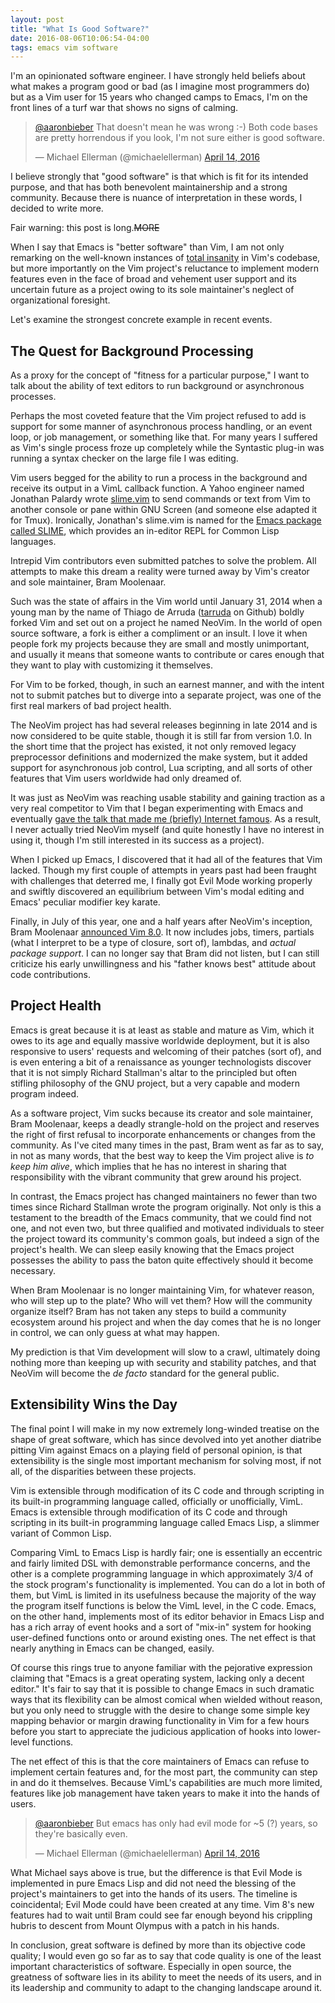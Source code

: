 ```yaml
---
layout: post
title: "What Is Good Software?"
date: 2016-08-06T10:06:54-04:00
tags: emacs vim software
---
```


I'm an opinionated software engineer. I have strongly held beliefs about what
makes a program good or bad (as I imagine most programmers do) but as a Vim user
for 15 years who changed camps to Emacs, I'm on the front lines of a turf war
that shows no signs of calming.

<blockquote class="twitter-tweet" data-lang="en"><p lang="en" dir="ltr"><a href="https://twitter.com/aaronbieber">@aaronbieber</a> That doesn&#39;t mean he was wrong :-) Both code bases are pretty horrendous if you look, I&#39;m not sure either is good software.</p>&mdash; Michael Ellerman (@michaelellerman) <a href="https://twitter.com/michaelellerman/status/720587685597872129">April 14, 2016</a></blockquote>
<script async src="//platform.twitter.com/widgets.js" charset="utf-8"></script>

I believe strongly that "good software" is that which is fit for its intended
purpose, and that has both benevolent maintainership and a strong
community. Because there is nuance of interpretation in these words, I decided
to write more.

Fair warning: this post is long.~~MORE~~

When I say that Emacs is "better software" than Vim, I am not only remarking on
the well-known instances of [total insanity][insanity] in Vim's codebase, but
more importantly on the Vim project's reluctance to implement modern features
even in the face of broad and vehement user support and its uncertain future as
a project owing to its sole maintainer's neglect of organizational foresight.

[insanity]: http://geoff.greer.fm/vim/

Let's examine the strongest concrete example in recent events.

## The Quest for Background Processing ##

As a proxy for the concept of "fitness for a particular purpose," I want to talk
about the ability of text editors to run background or asynchronous processes.

Perhaps the most coveted feature that the Vim project refused to add is support
for some manner of asynchronous process handling, or an event loop, or job
management, or something like that. For many years I suffered as Vim's single
process froze up completely while the Syntastic plug-in was running a syntax
checker on the large file I was editing.

Vim users begged for the ability to run a process in the background and receive
its output in a VimL callback function. A Yahoo engineer named Jonathan Palardy
wrote [slime.vim][vim-slime] to send commands or text from Vim to another
console or pane within GNU Screen (and someone else adapted it for
Tmux). Ironically, Jonathan's slime.vim is named for the
[Emacs package called SLIME][emacs-slime], which provides an in-editor REPL for
Common Lisp languages.

[vim-slime]: https://github.com/jpalardy/vim-slime
[emacs-slime]: https://en.wikipedia.org/wiki/SLIME

Intrepid Vim contributors even submitted patches to solve the problem. All
attempts to make this dream a reality were turned away by Vim's creator and sole
maintainer, Bram Moolenaar.

Such was the state of affairs in the Vim world until January 31, 2014 when a
young man by the name of Thiago de Arruda ([tarruda][thiago] on Github) boldly
forked Vim and set out on a project he named NeoVim. In the world of open source
software, a fork is either a compliment or an insult. I love it when people fork
my projects because they are small and mostly unimportant, and usually it means
that someone wants to contribute or cares enough that they want to play with
customizing it themselves.

[thiago]: https://github.com/tarruda

For Vim to be forked, though, in such an earnest manner, and with the intent not
to submit patches but to diverge into a separate project, was one of the first
real markers of bad project health.

The NeoVim project has had several releases beginning in late 2014 and is now
considered to be quite stable, though it is still far from version 1.0. In the
short time that the project has existed, it not only removed legacy preprocessor
definitions and modernized the make system, but it added support for
asynchronous job control, Lua scripting, and all sorts of other features that
Vim users worldwide had only dreamed of.

It was just as NeoVim was reaching usable stability and gaining traction as a
very real competitor to Vim that I began experimenting with Emacs and eventually
[gave the talk that made me (briefly) Internet famous][the-talk]. As a result, I
never actually tried NeoVim myself (and quite honestly I have no interest in
using it, though I'm still interested in its success as a project).

[the-talk]: https://www.youtube.com/watch?v=JWD1Fpdd4Pc

When I picked up Emacs, I discovered that it had all of the features that Vim
lacked. Though my first couple of attempts in years past had been fraught with
challenges that deterred me, I finally got Evil Mode working properly and
swiftly discovered an equilibrium between Vim's modal editing and Emacs'
peculiar modifier key karate.

Finally, in July of this year, one and a half years after NeoVim's inception,
Bram Moolenaar [announced Vim 8.0][vim-8]. It now includes jobs, timers,
partials (what I interpret to be a type of closure, sort of), lambdas, and
*actual package support*. I can no longer say that Bram did not listen, but I
can still criticize his early unwillingness and his "father knows best" attitude
about code contributions.

[vim-8]: https://github.com/vim/vim/blob/master/runtime/doc/version8.txt

## Project Health ##

Emacs is great because it is at least as stable and mature as Vim, which it owes
to its age and equally massive worldwide deployment, but it is also responsive
to users' requests and welcoming of their patches (sort of), and is even
entering a bit of a renaissance as younger technologists discover that it is not
simply Richard Stallman's altar to the principled but often stifling philosophy
of the GNU project, but a very capable and modern program indeed.

As a software project, Vim sucks because its creator and sole maintainer, Bram
Moolenaar, keeps a deadly strangle-hold on the project and reserves the right of
first refusal to incorporate enhancements or changes from the community. As I've
cited many times in the past, Bram went as far as to say, in not as many words,
that the best way to keep the Vim project alive is *to keep him alive*, which
implies that he has no interest in sharing that responsibility with the vibrant
community that grew around his project.

In contrast, the Emacs project has changed maintainers no fewer than two times
since Richard Stallman wrote the program originally. Not only is this a
testament to the breadth of the Emacs community, that we could find not one, and
not even two, but three qualified and motivated individuals to steer the project
toward its community's common goals, but indeed a sign of the project's
health. We can sleep easily knowing that the Emacs project possesses the ability
to pass the baton quite effectively should it become necessary.

When Bram Moolenaar is no longer maintaining Vim, for whatever reason, who will
step up to the plate? Who will vet them? How will the community organize itself?
Bram has not taken any steps to build a community ecosystem around his project
and when the day comes that he is no longer in control, we can only guess at
what may happen.

My prediction is that Vim development will slow to a crawl, ultimately doing
nothing more than keeping up with security and stability patches, and that
NeoVim will become the _de facto_ standard for the general public.

## Extensibility Wins the Day ##

The final point I will make in my now extremely long-winded treatise on the
shape of great software, which has since devolved into yet another diatribe
pitting Vim against Emacs on a playing field of personal opinion, is that
extensibility is the single most important mechanism for solving most, if not
all, of the disparities between these projects.

Vim is extensible through modification of its C code and through scripting in
its built-in programming language called, officially or unofficially,
VimL. Emacs is extensible through modification of its C code and through
scripting in its built-in programming language called Emacs Lisp, a slimmer
variant of Common Lisp.

Comparing VimL to Emacs Lisp is hardly fair; one is essentially an eccentric and
fairly limited DSL with demonstrable performance concerns, and the other is a
complete programming language in which approximately 3/4 of the stock program's
functionality is implemented. You can do a lot in both of them, but VimL is
limited in its usefulness because the majority of the way the program itself
functions is below the VimL level, in the C code. Emacs, on the other hand,
implements most of its editor behavior in Emacs Lisp and has a rich array of
event hooks and a sort of "mix-in" system for hooking user-defined functions
onto or around existing ones. The net effect is that nearly anything in Emacs
can be changed, easily.

Of course this rings true to anyone familiar with the pejorative expression
claiming that "Emacs is a great operating system, lacking only a decent editor."
It's fair to say that it is possible to change Emacs in such dramatic ways that
its flexibility can be almost comical when wielded without reason, but you only
need to struggle with the desire to change some simple key mapping behavior or
margin drawing functionality in Vim for a few hours before you start to
appreciate the judicious application of hooks into lower-level functions.

The net effect of this is that the core maintainers of Emacs can refuse to
implement certain features and, for the most part, the community can step in and
do it themselves. Because VimL's capabilities are much more limited, features
like job management have taken years to make it into the hands of users.

<blockquote class="twitter-tweet" data-lang="en"><p lang="en" dir="ltr"><a href="https://twitter.com/aaronbieber">@aaronbieber</a> But emacs has only had evil mode for ~5 (?) years, so they&#39;re basically even.</p>&mdash; Michael Ellerman (@michaelellerman) <a href="https://twitter.com/michaelellerman/status/720534735781552128">April 14, 2016</a></blockquote>
<script async src="//platform.twitter.com/widgets.js" charset="utf-8"></script>

What Michael says above is true, but the difference is that Evil Mode is
implemented in pure Emacs Lisp and did not need the blessing of the project's
maintainers to get into the hands of its users. The timeline is coincidental;
Evil Mode could have been created at any time. Vim 8's new features had to wait
until Bram could see far enough beyond his crippling hubris to descent from
Mount Olympus with a patch in his hands.

In conclusion, great software is defined by more than its objective code
quality; I would even go so far as to say that code quality is one of the least
important characteristics of software. Especially in open source, the greatness
of software lies in its ability to meet the needs of its users, and in its
leadership and community to adapt to the changing landscape around it.
